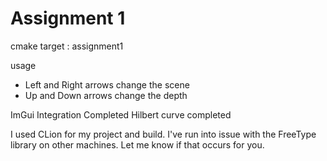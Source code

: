 # Assignment 1
cmake target : assignment1

usage
  * Left and Right arrows change the scene
  * Up and Down arrows change the depth

ImGui Integration Completed
Hilbert curve completed

I used CLion for my project and build. I've run into issue with the FreeType
library on other machines. Let me know if that occurs for you.